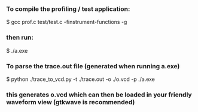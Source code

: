 ### To compile the profiling / test application:

$ gcc prof.c test/test.c -finstrument-functions -g

### then run:

$ ./a.exe 

### To parse the trace.out file (generated when running a.exe)

$ python ./trace_to_vcd.py -t ./trace.out -o ./o.vcd -p ./a.exe

### this generates o.vcd which can then be loaded in your friendly waveform view (gtkwave is recommended)
